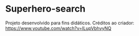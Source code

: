 # Superhero-search

Projeto desenvolvido para fins didáticos.
Créditos ao criador: https://www.youtube.com/watch?v=ILupVbhvyNQ
